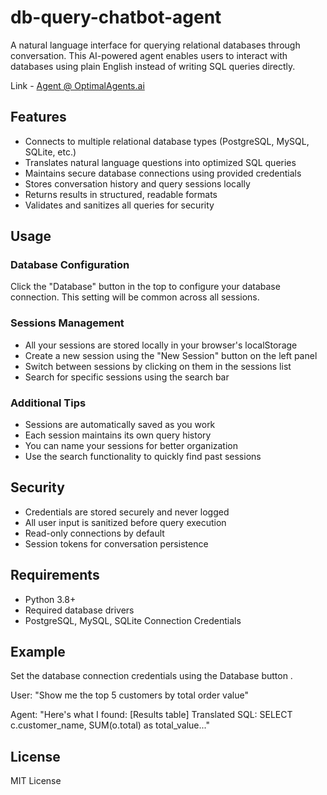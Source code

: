 # db-query-chatbot-agent

A natural language interface for querying relational databases through conversation. This AI-powered agent enables users to interact with databases using plain English instead of writing SQL queries directly.

Link - [Agent @ OptimalAgents.ai](https://optimalagents.ai/dashboard/agents/agent/f9e8390d-e1ba-4340-bdb8-61d29eda2211)

## Features

- Connects to multiple relational database types (PostgreSQL, MySQL, SQLite, etc.)
- Translates natural language questions into optimized SQL queries
- Maintains secure database connections using provided credentials
- Stores conversation history and query sessions locally
- Returns results in structured, readable formats
- Validates and sanitizes all queries for security

## Usage

### Database Configuration

Click the "Database" button in the top to configure your database connection. This setting will be common across all sessions.

### Sessions Management

- All your sessions are stored locally in your browser's localStorage
- Create a new session using the "New Session" button on the left panel
- Switch between sessions by clicking on them in the sessions list
- Search for specific sessions using the search bar

### Additional Tips

- Sessions are automatically saved as you work
- Each session maintains its own query history
- You can name your sessions for better organization
- Use the search functionality to quickly find past sessions

## Security

- Credentials are stored securely and never logged
- All user input is sanitized before query execution
- Read-only connections by default
- Session tokens for conversation persistence

## Requirements

- Python 3.8+
- Required database drivers
- PostgreSQL, MySQL, SQLite Connection Credentials

## Example

Set the database connection credentials using the Database button .

User: "Show me the top 5 customers by total order value"

Agent: "Here's what I found:
[Results table]
Translated SQL: SELECT c.customer_name, SUM(o.total) as total_value..."

## License

MIT License

